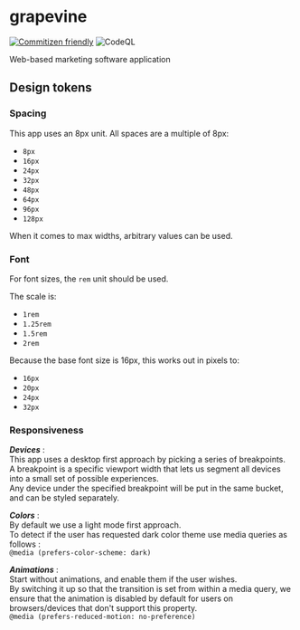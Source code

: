 # grapevine

[![Commitizen friendly](https://img.shields.io/badge/commitizen-friendly-brightgreen.svg)](http://commitizen.github.io/cz-cli/)
![CodeQL](https://github.com/andrmaz/grapevine/actions/workflows/codeql-analysis.yml/badge.svg)

Web-based marketing software application

## Design tokens

### Spacing

This app uses an 8px unit. All spaces are a multiple of 8px:

- `8px`
- `16px`
- `24px`
- `32px`
- `48px`
- `64px`
- `96px`
- `128px`

When it comes to max widths, arbitrary values can be used.

### Font

For font sizes, the `rem` unit should be used.

The scale is:

- `1rem`
- `1.25rem`
- `1.5rem`
- `2rem`

Because the base font size is 16px, this works out in pixels to:

- `16px`
- `20px`
- `24px`
- `32px`

### Responsiveness

***Devices*** :<br>
This app uses a desktop first approach by picking a series of breakpoints.  
A breakpoint is a specific viewport width that lets us segment all devices into a small set of possible experiences.  
Any device under the specified breakpoint will be put in the same bucket, and can be styled separately.
    
***Colors*** :<br>
By default we use a light mode first approach.<br>
To detect if the user has requested dark color theme use media queries as follows :<br>
`@media (prefers-color-scheme: dark)`
    
***Animations*** :<br>
Start without animations, and enable them if the user wishes.<br>
By switching it up so that the transition is set from within a media query, we ensure that the animation is disabled by default for users on browsers/devices that don't support this property.<br>
`@media (prefers-reduced-motion: no-preference)`
